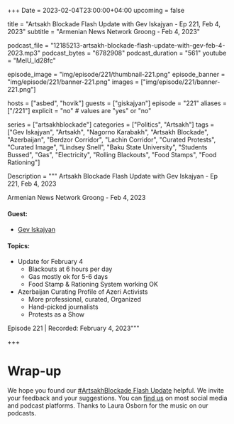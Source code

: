 +++
Date = 2023-02-04T23:00:00+04:00
upcoming = false 

title = "Artsakh Blockade Flash Update with Gev Iskajyan - Ep 221, Feb 4, 2023"
subtitle = "Armenian News Network Groong - Feb 4, 2023"

podcast_file = "12185213-artsakh-blockade-flash-update-with-gev-feb-4-2023.mp3"
podcast_bytes = "6782908"
podcast_duration = "561"
youtube = "MelU_Id28fc"

episode_image = "img/episode/221/thumbnail-221.png"
episode_banner = "img/episode/221/banner-221.png"
images = ["img/episode/221/banner-221.png"]

hosts = ["asbed", "hovik"]
guests = ["giskajyan"]
episode = "221"
aliases = ["/221"]
explicit = "no" # values are "yes" or "no"


series = ["artsakhblockade"]
categories = ["Politics", "Artsakh"]
tags = ["Gev Iskajyan", "Artsakh", "Nagorno Karabakh", "Artsakh Blockade", "Azerbaijan", "Berdzor Corridor", "Lachin Corridor", "Curated Protests", "Curated Image", "Lindsey Snell", "Baku State University", "Students Bussed", "Gas", "Electricity", "Rolling Blackouts", "Food Stamps", "Food Rationing"]

Description = """
Artsakh Blockade Flash Update with Gev Iskajyan - Ep 221, Feb 4, 2023

Armenian News Network Groong - Feb 4, 2023

#### Guest: 
* [Gev Iskajyan](/guest/giskajyan)

#### Topics:
* Update for February 4
    * Blackouts at 6 hours per day
    * Gas mostly ok for 5-6 days
    * Food Stamp & Rationing System working OK
* Azerbaijan Curating Profile of Azeri Activists
    * More professional, curated, Organized
    * Hand-picked journalists
    * Protests as a Show

Episode 221 | Recorded: February 4, 2023"""

+++

# Wrap-up

We hope you found our [#ArtsakhBlockade Flash Update](https://podcasts.groong.org/) helpful. We invite your feedback and your suggestions. You can [find us](https://linktr.ee/groong) on most social media and podcast platforms. Thanks to Laura Osborn for the music on our podcasts.
